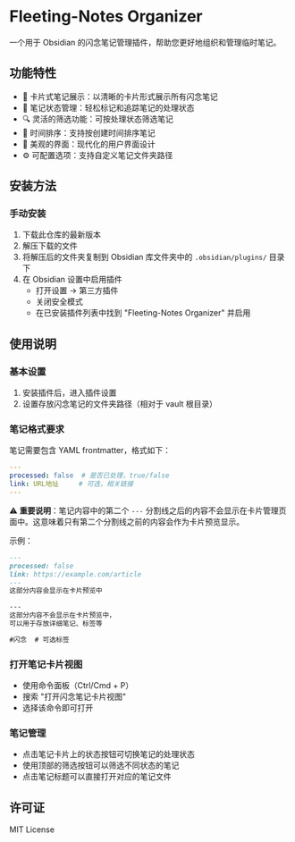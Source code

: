 # Fleeting-Notes Organizer

一个用于 Obsidian 的闪念笔记管理插件，帮助您更好地组织和管理临时笔记。

## 功能特性

- 📝 卡片式笔记展示：以清晰的卡片形式展示所有闪念笔记
- 🔄 笔记状态管理：轻松标记和追踪笔记的处理状态
- 🔍 灵活的筛选功能：可按处理状态筛选笔记
- 📅 时间排序：支持按创建时间排序笔记
- 🎨 美观的界面：现代化的用户界面设计
- ⚙️ 可配置选项：支持自定义笔记文件夹路径

## 安装方法

### 手动安装
1. 下载此仓库的最新版本
2. 解压下载的文件
3. 将解压后的文件夹复制到 Obsidian 库文件夹中的 `.obsidian/plugins/` 目录下
4. 在 Obsidian 设置中启用插件
   - 打开设置 -> 第三方插件
   - 关闭安全模式
   - 在已安装插件列表中找到 "Fleeting-Notes Organizer" 并启用

## 使用说明

### 基本设置
1. 安装插件后，进入插件设置
2. 设置存放闪念笔记的文件夹路径（相对于 vault 根目录）

### 笔记格式要求
笔记需要包含 YAML frontmatter，格式如下：
```yaml
---
processed: false  # 是否已处理，true/false
link: URL地址     # 可选，相关链接
---
```

⚠️ **重要说明**：笔记内容中的第二个 `---` 分割线之后的内容不会显示在卡片管理页面中。这意味着只有第二个分割线之前的内容会作为卡片预览显示。

示例：
```markdown
---
processed: false
link: https://example.com/article
---
这部分内容会显示在卡片预览中

---
这部分内容不会显示在卡片预览中，
可以用于存放详细笔记、标签等

#闪念  # 可选标签
```

### 打开笔记卡片视图
- 使用命令面板（Ctrl/Cmd + P）
- 搜索 "打开闪念笔记卡片视图"
- 选择该命令即可打开

### 笔记管理
- 点击笔记卡片上的状态按钮可切换笔记的处理状态
- 使用顶部的筛选按钮可以筛选不同状态的笔记
- 点击笔记标题可以直接打开对应的笔记文件

## 许可证

MIT License 